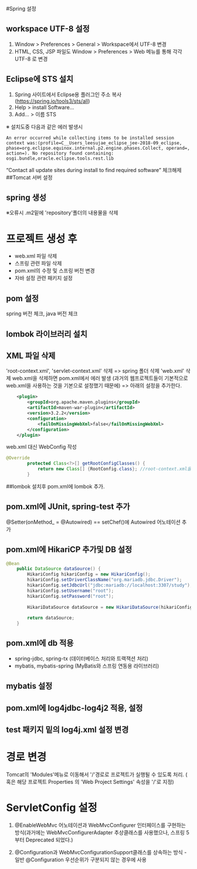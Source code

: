 #Spring 설정

## workspace UTF-8 설정

1. Window > Preferences > General > Workspace에서 UTF-8 변경
2. HTML, CSS, JSP 파일도  Window > Preferences > Web 메뉴를 통해 각각 UTF-8 로 변경

## Eclipse에 STS 설치
1. Spring 사이트에서 Eclipse용 플러그인 주소 복사 (https://spring.io/tools3/sts/all)
2. Help > install Software...
3. Add... > 이름 STS

※ 설치도중 다음과 같은 에러 발생시
```
An error occurred while collecting items to be installed session context was:(profile=C__Users_leesujae_eclipse_jee-2018-09_eclipse, phase=org.eclipse.equinox.internal.p2.engine.phases.Collect, operand=, action=). No repository found containing: osgi.bundle,oracle.eclipse.tools.rest.lib
```

 “Contact all update sites during install to find required software” 체크해제
##Tomcat 서버 설정

## spring 생성
※오류시 .m2밑에 'repository'폴더의 내용물을 삭제

# 프로젝트 생성 후
- web.xml 파일 삭제
- 스프링 관련 파일 삭제
- pom.xml의 수정 및 스프링 버전 변경
- 자바 설정 관련 패키지 설정

## pom 설정
spring 버전 체크, java 버전 체크

## lombok 라이브러리 설치

## XML 파일 삭제
'root-context.xml', 'servlet-context.xml' 삭제 => spring 폴더 삭제
'web.xml' 삭제
web.xml을 삭제하면 pom.xml에서 에러 발생 
(과거의 웹프로젝트들이 기본적으로 web.xml을 사용하는 것을 기본으로 설정했기 때문에) => 아래의 설정을 추가한다.
```xml
	<plugin>
        <groupId>org.apache.maven.plugins</groupId>
        <artifactId>maven-war-plugin</artifactId>
        <version>3.2.2</version>
        <configuration>
            <failOnMissingWebXml>false</failOnMissingWebXml>
        </configuration>
    </plugin>
```

web.xml 대신 WebConfig 작성
```java
@Override
		protected Class<?>[] getRootConfigClasses() {
		    return new Class[] {RootConfig.class}; //root-context.xml을 대신하는 클래스
		}
```

##lombok 설치후 pom.xml에 lombok 추가.

## pom.xml에 JUnit, spring-test 추가

@Setter(onMethod_ = @Autowired) == setChef()에 Autowired 어노테이션 추가

## pom.xml에 HikariCP 추가및 DB 설정

```java
@Bean
	public DataSource dataSource() {
		HikariConfig hikariConfig = new HikariConfig();
		hikariConfig.setDriverClassName("org.mariadb.jdbc.Driver");
		hikariConfig.setJdbcUrl("jdbc:mariadb://localhost:3307/study");
		hikariConfig.setUsername("root");
		hikariConfig.setPassword("root");
		
		HikariDataSource dataSource = new HikariDataSource(hikariConfig);
		
		return dataSource;
	}
```

## pom.xml에 db 적용
- spring-jdbc, spring-tx (데이터베이스 처리와 트랙잭션 처리)
- mybatis, mybatis-spring (MyBatis와 스프링 연동용 라이브러리) 

## mybatis 설정

## pom.xml에 log4jdbc-log4j2 적용, 설정

## test 패키지 밑의 log4j.xml 설정 변경

# 경로 변경
Tomcat의 'Modules'메뉴로 이동해서 '/'경로로 프로젝트가 실행될 수 있도록 처리. ( 혹은 해당 프로젝트 Properties 의 'Web Project Settings' 속성을 '/'로 지정)

# ServletConfig 설정
1. @EnableWebMvc 어노테이션과 WebMvcConfigurer 인터페이스를 구현하는 방식(과거에는 WebMvcConfigurerAdapter 추상클래스를 사용했으나, 스프링 5부터 Deprecated 되었다.)

2. @Configuration과 WebMvcConfigurationSupport클래스를 상속하는 방식 - 일반 @Configuration 우선순위가 구분되지 않는 경우에 사용